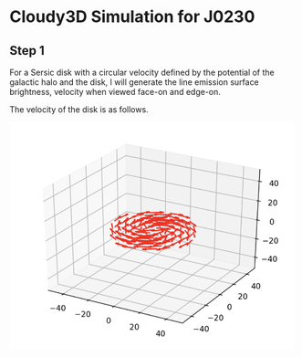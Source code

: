 # Cloudy3D Simulation for J0230

## Step 1

For a Sersic disk with a circular velocity defined by the potential of the galactic halo and the disk, I will generate the line emission surface brightness, velocity when viewed face-on and edge-on. 

The velocity of the disk is as follows.

<img src="disk.png" alt="drawing" width="500"/>


